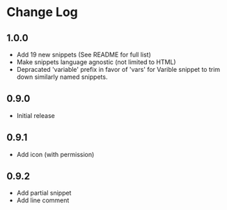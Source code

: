 # Change Log

## 1.0.0

- Add 19 new snippets (See README for full list)
- Make snippets language agnostic (not limited to HTML)
- Depracated 'variable' prefix in favor of 'vars' for Varible snippet to trim down similarly named snippets.

## 0.9.0

- Initial release

## 0.9.1

- Add icon (with permission)

## 0.9.2

- Add partial snippet
- Add line comment